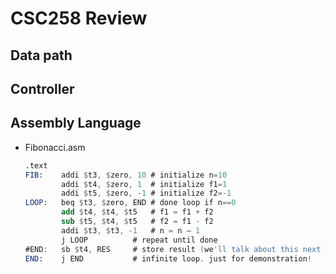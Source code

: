 # CSC258 Review


## Data path
## Controller
## Assembly Language
- Fibonacci.asm

    ```nasm
    .text
    FIB:	addi $t3, $zero, 10	# initialize n=10
            addi $t4, $zero, 1	# initialize f1=1
            addi $t5, $zero, -1	# initialize f2=-1
    LOOP:	beq $t3, $zero, END	# done loop if n==0
            add $t4, $t4, $t5	# f1 = f1 + f2
            sub $t5, $t4, $t5	# f2 = f1 - f2
            addi $t3, $t3, -1	# n = n – 1
            j LOOP			# repeat until done
    #END:	sb $t4, RES		# store result (we'll talk about this next week)
    END: 	j END			# infinite loop. just for demonstration!

    ```
